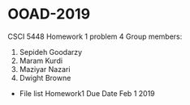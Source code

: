 # OOAD-2019
 CSCI 5448 Homework 1 problem 4
 Group members:
1. Sepideh Goodarzy
2. Maram Kurdi
3. Maziyar Nazari
4. Dwight Browne

 * File list Homework1  Due Date Feb 1 2019
